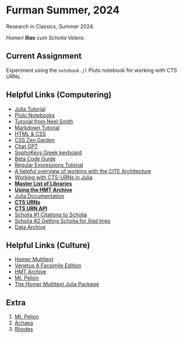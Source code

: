 # Furman Summer, 2024
Research in Classics, Summer 2024.

*Homeri **Ilias** cum Scholia Vetera.*

## Current Assignment

Experiment using the `notebook.jl` Pluto notebook for working with CTS URNs.

## Helpful Links (Computering)

- [Julia Tutorial](https://juliaacademy.com/courses/)
- [Pluto Notebooks](https://plutojl.org)
- [Tutorial from Neel Smith](https://github.com/neelsmith/why_we_code)
- [Markdown Tutorial](https://www.markdownguide.org/getting-started/)
- [HTML & CSS](https://developer.mozilla.org/en-US/docs/Learn/CSS)
- [CSS Zen Garden](https://csszengarden.com)
- [Chat GPT](https://chatgpt.com)
- [SophoKeys Greek keyboard](https://www.dropbox.com/scl/fi/n2acqdmk5ty5jrd0q6yz7/SophoKeys14.dmg?rlkey=4i4f5834pp9vnyb2r3y7q595y&dl=0)
- [Beta Code Guide](https://stephanus.tlg.uci.edu/encoding/BCM.pdf)
- [Regular Expressions Tutorial](https://regextutorial.org)
- [A helpful overview of working with the CITE Architecture](https://neelsmith.github.io/cite-write/narrative/)
- [Working with CTS-URNs in Julia](https://neelsmith.github.io/cite-write/code/notebooks/cts-urns/)
- [**Master List of Libraries**](https://neelsmith.github.io/cite-write/code/docstrings/)
- [**Using the HMT Archive**](https://neelsmith.quarto.pub/hmtarchive/)
- [Julia Documentation](https://docs.julialang.org/en/v1/)
- [**CTS URNs**](https://neelsmith.github.io/cite-write/code/notebooks/cts-urns/)
- [**CTS URN API**](https://cite-architecture.github.io/CitableText.jl/stable/apis/)
- [Scholia #1 Citations to Scholia](https://neelsmith.quarto.pub/hmtarchive/guides/scholia-utils.html)
- [Scholia #2 Getting Scholia for *Iliad* lines](https://neelsmith.quarto.pub/hmtarchive/guides/scholia.html)
- [Data Archive](https://amphoreus.hpcc.uh.edu)

## Helpful Links (Culture)

- [Homer Multitext](https://www.homermultitext.org)
- [Venetus A Facsimile Edition](https://www.homermultitext.org/facsimile/)
- [HMT Archive](https://github.com/homermultitext/hmt-archive)
- [Mt. Pelion](https://en.wikipedia.org/wiki/Pelion)
- [The Homer Multitext Julia Package](https://github.com/homermultitext/HmtArchive.jl/tree/main?tab=readme-ov-file)

## Extra

1. [Mt. Pelion](https://en.wikipedia.org/wiki/Pelion)
1. [Achaea](https://en.wikipedia.org/wiki/Achaea)
1. [Rhodes](https://en.wikipedia.org/wiki/Rhodes)
